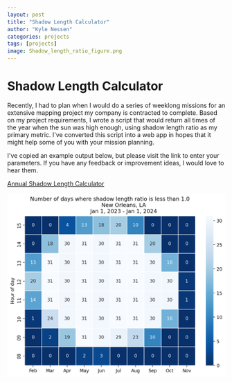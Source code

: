 ```yaml
---
layout: post
title: "Shadow Length Calculator"
author: "Kyle Nessen"
categories: projects
tags: [projects]
image: Shadow_length_ratio_figure.png
---
```


# Shadow Length Calculator

Recently, I had to plan when I would do a series of weeklong missions for an extensive mapping project my company is contracted to complete. Based on my project requirements, I wrote a script that would return all times of the year when the sun was high enough, using shadow length ratio as my primary metric. I've converted this script into a web app in hopes that it might help some of you with your mission planning.

I've copied an example output below, but please visit the link to enter your parameters. If you have any feedback or improvement ideas, I would love to hear them.

[Annual Shadow Length Calculator](https://annual-shadow-length-ratio-calculator.streamlit.app/)

![Example output](/assets/img/shadow_calculator_example.png)